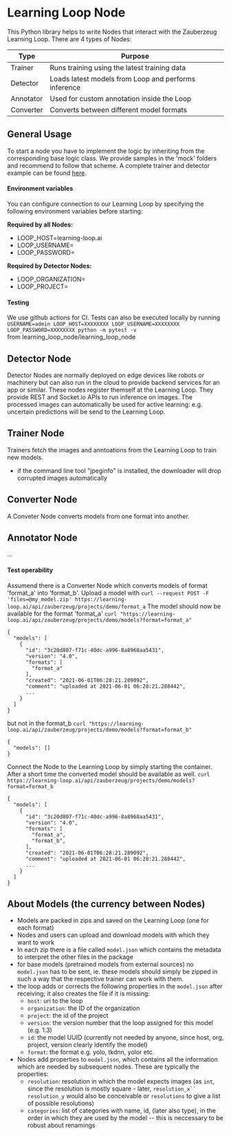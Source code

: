 # Learning Loop Node

This Python library helps to write Nodes that interact with the Zauberzeug Learning Loop. There are 4 types of Nodes:

| Type      | Purpose                                              |
| --------- | ---------------------------------------------------- |
| Trainer   | Runs training using the latest training data         |
| Detector  | Loads latest models from Loop and performs inference |
| Annotator | Used for custom annotation inside the Loop           |
| Converter | Converts between different model formats             |

## General Usage

To start a node you have to implement the logic by inheriting from the corresponding base logic class. We provide samples in the 'mock' folders and recommend to follow that scheme. A complete trainer and detector example can be found [here](https://github.com/zauberzeug/yolov5_node).

#### Environment variables

You can configure connection to our Learning Loop by specifying the following environment variables before starting:

**Required by all Nodes:**

- LOOP_HOST=learning-loop.ai
- LOOP_USERNAME=<your username>
- LOOP_PASSWORD=<your password>

**Required by Detector Nodes:**

- LOOP_ORGANIZATION=<your organization>
- LOOP_PROJECT=<your project>

#### Testing

We use github actions for CI. Tests can also be executed locally by running
`USERNAME=admin LOOP_HOST=XXXXXXXX LOOP_USERNAME=XXXXXXXX LOOP_PASSWORD=XXXXXXXX python -m pytest -v`  
from learning_loop_node/learning_loop_node

## Detector Node

Detector Nodes are normally deployed on edge devices like robots or machinery but can also run in the cloud to provide backend services for an app or similar. These nodes register themself at the Learning Loop. They provide REST and Socket.io APIs to run inference on images. The processed images can automatically be used for active learning: e.g. uncertain predictions will be send to the Learning Loop.

## Trainer Node

Trainers fetch the images and anntoations from the Learning Loop to train new models.

- if the command line tool "jpeginfo" is installed, the downloader will drop corrupted images automatically

## Converter Node

A Conveter Node converts models from one format into another.

## Annotator Node

...

#### Test operability

Assumend there is a Converter Node which converts models of format 'format_a' into 'format_b'.
Upload a model with
`curl --request POST -F 'files=@my_model.zip' https://learning-loop.ai/api/zauberzeug/projects/demo/format_a`
The model should now be available for the format 'format_a'
`curl "https://learning-loop.ai/api/zauberzeug/projects/demo/models?format=format_a"`

```
{
  "models": [
    {
      "id": "3c20d807-f71c-40dc-a996-8a8968aa5431",
      "version": "4.0",
      "formats": [
        "format_a"
      ],
      "created": "2021-06-01T06:28:21.289092",
      "comment": "uploaded at 2021-06-01 06:28:21.288442",
      ...
    }
  ]
}

```

but not in the format_b
`curl "https://learning-loop.ai/api/zauberzeug/projects/demo/models?format=format_b"`

```
{
  "models": []
}
```

Connect the Node to the Learning Loop by simply starting the container.
After a short time the converted model should be available as well.
`curl https://learning-loop.ai/api/zauberzeug/projects/demo/models?format=format_b`

```
{
  "models": [
    {
      "id": "3c20d807-f71c-40dc-a996-8a8968aa5431",
      "version": "4.0",
      "formats": [
        "format_a",
        "format_b",
      ],
      "created": "2021-06-01T06:28:21.289092",
      "comment": "uploaded at 2021-06-01 06:28:21.288442",
      ...
    }
  ]
}
```

## About Models (the currency between Nodes)

- Models are packed in zips and saved on the Learning Loop (one for each format)
- Nodes and users can upload and download models with which they want to work
- In each zip there is a file called `model.json` which contains the metadata to interpret the other files in the package
- for base models (pretrained models from external sources) no `model.json` has to be sent, ie. these models should simply be zipped in such a way that the respective trainer can work with them.
- the loop adds or corrects the following properties in the `model.json` after receiving; it also creates the file if it is missing:
  - `host`: uri to the loop
  - `organization`: the ID of the organization
  - `project`: the id of the project
  - `version`: the version number that the loop assigned for this model (e.g. 1.3)
  - `id`: the model UUID (currently not needed by anyone, since host, org, project, version clearly identify the model)
  - `format`: the format e.g. yolo, tkdnn, yolor etc.
- Nodes add properties to `model.json`, which contains all the information which are needed by subsequent nodes. These are typically the properties:
  - `resolution`: resolution in which the model expects images (as `int`, since the resolution is mostly square - later, ` resolution_x`` resolution_y ` would also be conceivable or `resolutions` to give a list of possible resolutions)
  - `categories`: list of categories with name, id, (later also type), in the order in which they are used by the model -- this is neccessary to be robust about renamings
